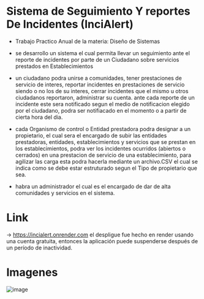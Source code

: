 # Sistema de Seguimiento Y reportes De Incidentes (InciAlert)

* Trabajo Practico Anual de la materia: Diseño de Sistemas 

* se desarrollo un sistema el cual permita llevar un seguimiento ante el reporte de incidentes por parte de un Ciudadano sobre servicios prestados en Establecimientos

* un ciudadano podra unirse a comunidades, tener prestaciones de servicio de interes, reportar incidentes en prestaciones de servicio
siendo o no los de su interes, cerrar incidentes que el mismo u otros ciudadanos reportaron, administrar su cuenta.
ante cada reporte de un incidente este sera notificado segun el medio de notificacion elegido por el ciudadano, podra ser 
notifiacado en el momento o a partir de cierta hora del dia.

* cada Organismo de control o Entidad prestadora podra designar a un propietario, el cual sera el encargado de subir las entidades prestadoras, entidades, establecimientos y servicios que se prestan en los establecimientos, podra ver los incidentes ocurridos (abiertos o cerrados) en una prestacion de servicio de una establecimiento, para agilizar las carga esta podra hacerla mediante
un archivo.CSV el cual se indica como se debe estar estruturado segun el Tipo de propietario que sea.

* habra un administrador el cual es el encargado de dar de alta comunidades y servicios en el sistema.

# Link
-> https://incialert.onrender.com
el despligue fue hecho en render usando una cuenta gratuita, entonces la aplicación puede suspenderse después de un período de inactividad. 

# Imagenes 
![image](https://user-images.githubusercontent.com/39303639/228127009-8c84ea72-969b-4e05-b311-45e3688a4164.png)
